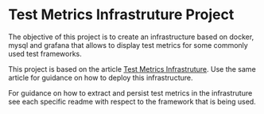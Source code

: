 # Test Metrics Infrastruture Project

The objective of this project is to create an infrastructure based on docker, mysql and grafana that allows to display test metrics for some commonly used test frameworks.

This project is based on the article [Test Metrics Infrastruture](). Use the same article for guidance on how to deploy this infrastructure.

For guidance on how to extract and persist test metrics in the infrastruture see each specific readme with respect to the framework that is being used.